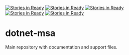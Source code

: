 [![Stories in Ready](https://badge.waffle.io/redhat-dotnet-msa/dotnet-msa.png?label=ready&title=Ready)](https://waffle.io/redhat-dotnet-msa/dotnet-msa)
[![Stories in Ready](https://badge.waffle.io/redhat-dotnet-msa/dotnet-msa.png?label=ready&title=Ready)](https://waffle.io/redhat-dotnet-msa/dotnet-msa)
[![Stories in Ready](https://badge.waffle.io/redhat-dotnet-msa/dotnet-msa.png?label=ready&title=Ready)](https://waffle.io/redhat-dotnet-msa/dotnet-msa)
[![Stories in Ready](https://badge.waffle.io/redhat-dotnet-msa/dotnet-msa.png?label=ready&title=Ready)](https://waffle.io/redhat-dotnet-msa/dotnet-msa)
[![Stories in Ready](https://badge.waffle.io/redhat-dotnet-msa/dotnet-msa.png?label=ready&title=Ready)](https://waffle.io/redhat-dotnet-msa/dotnet-msa)
# dotnet-msa
Main repository with documentation and support files.
